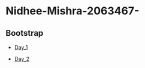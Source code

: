 # Nidhee-Mishra-2063467-

## Bootstrap

- [Day_1](https://github.com/ADM21JF-008009/Nidhee-Mishra-2063467-/tree/main/Day_1)

- [Day_2](https://github.com/ADM21JF-008009/Nidhee-Mishra-2063467-/tree/main/Day_2)
